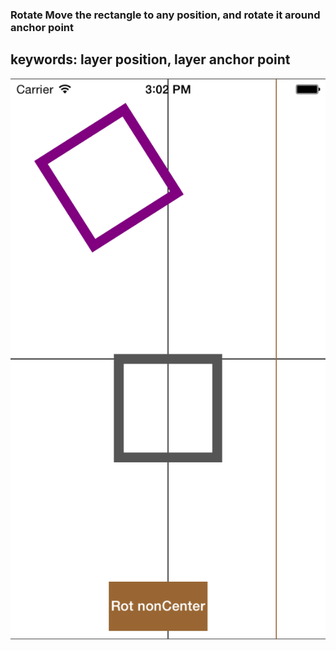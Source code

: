 ### Rotate Move the rectangle to any position, and rotate it around anchor point
## keywords:  layer position, layer anchor point
 ![Rotate arbitrary point](rotatenoncenter.png)
